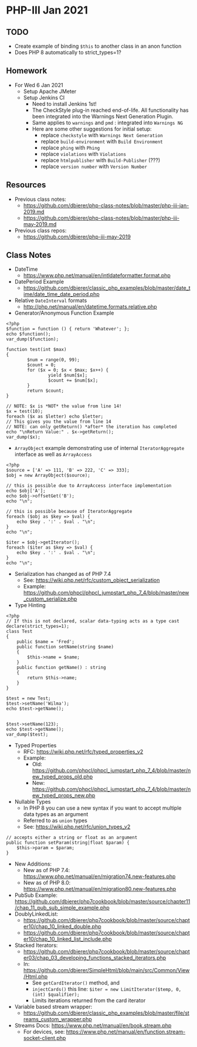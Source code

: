 # PHP-III Jan 2021

## TODO
* Create example of binding `$this` to another class in an anon function
* Does PHP 8 automatically to strict_types=1?

## Homework
* For Wed 6 Jan 2021
  * Setup Apache JMeter
  * Setup Jenkins CI
    * Need to install Jenkins 1st!
    * The CheckStyle plug-in reached end-of-life. All functionality has been integrated into the Warnings Next Generation Plugin.
    * Same applies to `warnings` and `pmd` : integrated into `Warnings NG`
    * Here are some other suggestions for initial setup:
      * replace `checkstyle` with `Warnings Next Generation`
      * replace `build-environment` with `Build Environment`
      * replace `phing` with `Phing`
      * replace `violations` with `Violations`
      * replace `htmlpublisher` with `Build-Publisher` (???)
      * replace `version number` with `Version Number`

## Resources
* Previous class notes:
  * https://github.com/dbierer/php-class-notes/blob/master/php-iii-jan-2019.md
  * https://github.com/dbierer/php-class-notes/blob/master/php-iii-may-2019.md
* Previous class repos:
  * https://github.com/dbierer/php-iii-may-2019

## Class Notes
* DateTime
  * https://www.php.net/manual/en/intldateformatter.format.php
* DatePeriod Example
  * https://github.com/dbierer/classic_php_examples/blob/master/date_time/date_time_date_period.php
* Relative `DateInterval` formats
  * http://php.net/manual/en/datetime.formats.relative.php
* Generator/Anonymous Function Example
```
<?php
$function = function () { return 'Whatever'; };
echo $function();
var_dump($function);

function test(int $max)
{
        $num = range(0, 99);
        $count = 0;
        for ($x = 0; $x < $max; $x++) {
                yield $num[$x];
                $count += $num[$x];
        }
        return $count;
}

// NOTE: $x is *NOT* the value from line 14!
$x = test(10);
foreach ($x as $letter) echo $letter;
// This gives you the value from line 14
// NOTE: can only getReturn() *after* the iteration has completed
echo "\nReturn Value:" . $x->getReturn();
var_dump($x);
```
* `ArrayObject` example demonstrating use of internal `IteratorAggregate` interface as well as `ArrayAccess`
```
<?php
$source = ['A' => 111, 'B' => 222, 'C' => 333];
$obj = new ArrayObject($source);

// this is possible due to ArrayAccess interface implementation
echo $obj['A'];
echo $obj->offsetGet('B');
echo "\n";

// this is possible because of IteratorAggregate
foreach ($obj as $key => $val) {
	echo $key . ':' . $val . "\n";
}
echo "\n";

$iter = $obj->getIterator();
foreach ($iter as $key => $val) {
	echo $key . ':' . $val . "\n";
}
echo "\n";
```
* Serialization has changed as of PHP 7.4
  * See: https://wiki.php.net/rfc/custom_object_serialization
  * Example: https://github.com/phpcl/phpcl_jumpstart_php_7_4/blob/master/new_custom_serialize.php
* Type Hinting
```
<?php
// If this is not declared, scalar data-typing acts as a type cast
declare(strict_types=1);
class Test
{
	public $name = 'Fred';
	public function setName(string $name)
	{
		$this->name = $name;
	}
	public function getName() : string
	{
		return $this->name;
	}
}

$test = new Test;
$test->setName('Wilma');
echo $test->getName();


$test->setName(123);
echo $test->getName();
var_dump($test);
```
* Typed Properties
  * RFC: https://wiki.php.net/rfc/typed_properties_v2
  * Example:
    * Old: https://github.com/phpcl/phpcl_jumpstart_php_7_4/blob/master/new_typed_props_old.php
    * New: https://github.com/phpcl/phpcl_jumpstart_php_7_4/blob/master/new_typed_props_new.php
* Nullable Types
  * In PHP 8 you can use a new syntax if you want to accept multiple data types as an argument
  * Referred to as `union` types
  * See: https://wiki.php.net/rfc/union_types_v2
```
// accepts either a string or float as an argument
public function setParam(string|float $param) {	
	$this->param = $param;
}
```
* New Additions:
  * New as of PHP 7.4: https://www.php.net/manual/en/migration74.new-features.php
  * New as of PHP 8.0: https://www.php.net/manual/en/migration80.new-features.php
* PubSub Example: https://github.com/dbierer/php7cookbook/blob/master/source/chapter11/chap_11_pub_sub_simple_example.php
* DoublyLinkedList:
  * https://github.com/dbierer/php7cookbook/blob/master/source/chapter10/chap_10_linked_double.php
  * https://github.com/dbierer/php7cookbook/blob/master/source/chapter10/chap_10_linked_list_include.php
* Stacked Iterators:
  * https://github.com/dbierer/php7cookbook/blob/master/source/chapter03/chap_03_developing_functions_stacked_iterators.php
  * In: https://github.com/dbierer/SimpleHtml/blob/main/src/Common/View/Html.php
    * See `getCardIterator()` method, and
    * `injectCards()` this line: `$iter = new LimitIterator($temp, 0, (int) $qualifier);`
    * Limits iterations returned from the card iterator
* Variable based stream wrapper:
  * https://github.com/dbierer/classic_php_examples/blob/master/file/streams_custom_wrapper.php
* Streams Docs: https://www.php.net/manual/en/book.stream.php
  * For devices, see: https://www.php.net/manual/en/function.stream-socket-client.php
